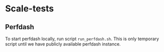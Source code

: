 # Scale-tests

## Perfdash

To start perfdash locally, run script `run_perfdash.sh`. 
This is only temporary script until we have publicly available perfdash instance.
